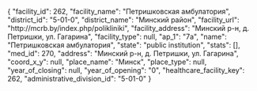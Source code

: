 {
    "facility_id": 262,
    "facility_name": "Петришковская амбулатория",
    "district_id": "5-01-0",
    "district_name": "Минский район",
    "facility_url": "http:\/\/mcrb.by\/index.php\/polikliniki",
    "facility_address": "Минский р-н, д. Петришки, ул. Гагарина",
    "facility_type": null,
    "ap_1": "7а",
    "name": "Петришковская амбулатория",
    "state": "public institution",
    "stats": [],
    "med_id": 270,
    "address": "Минский р-н, д. Петришки, ул. Гагарина",
    "coord_x_y": null,
    "place_name": "Минск",
    "place_type": null,
    "year_of_closing": null,
    "year_of_opening": "0",
    "healthcare_facility_key": 262,
    "administrative_division_id": "5-01-0"
}